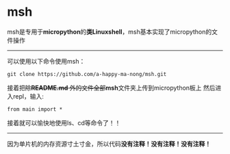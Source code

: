 # msh
msh是专用于**micropython**的**类Linuxshell**，msh基本实现了micropython的文件操作
***
可以使用以下命令使用msh：
```
git clone https://github.com/a-happy-ma-nong/msh.git
```
接着把~~除**README.md** 外的文件全部~~**msh**文件夹上传到micropython板上
然后进入repl，输入:
```
from main import *
```
接着就可以愉快地使用ls、cd等命令了！！
***
因为单片机的内存资源寸土寸金，所以代码**没有注释！没有注释！没有注释！**
